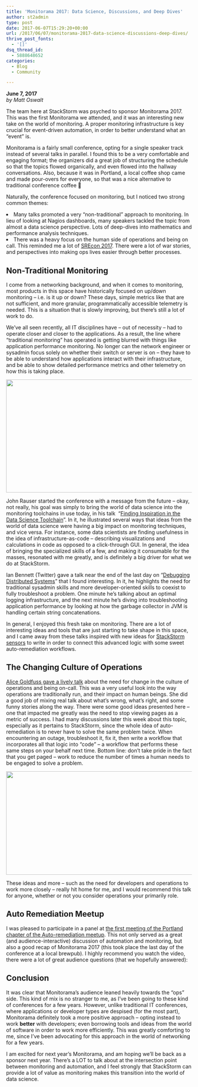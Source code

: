 ```yaml
---
title: 'Monitorama 2017: Data Science, Discussions, and Deep Dives'
author: st2admin
type: post
date: 2017-06-07T15:29:20+00:00
url: /2017/06/07/monitorama-2017-data-science-discussions-deep-dives/
thrive_post_fonts:
  - '[]'
dsq_thread_id:
  - 5888648652
categories:
  - Blog
  - Community

---
```

<p dir="ltr">
  <strong>June 7, 2017</strong><br /> <em>by Matt Oswalt</em>
</p>

<p dir="ltr">
  The team here at StackStorm was psyched to sponsor Monitorama 2017. This was the first Monitorama we attended, and it was an interesting new take on the world of monitoring. A proper monitoring infrastructure is key crucial for event-driven automation, in order to better understand what an “event” is.
</p>

<!--more-->

<p dir="ltr">
  Monitorama is a fairly small conference, opting for a single speaker track instead of several talks in parallel. I found this to be a very comfortable and engaging format; the organizers did a great job of structuring the schedule so that the topics flowed organically, and even flowed into the hallway conversations. Also, because it was in Portland, a local coffee shop came and made pour-overs for everyone, so that was a nice alternative to traditional conference coffee 🙂
</p>

<p dir="ltr">
  Naturally, the conference focused on monitoring, but I noticed two strong common themes:
</p>

<li dir="ltr">
  Many talks promoted a very “non-traditional” approach to monitoring. In lieu of looking at Nagios dashboards, many speakers tackled the topic from almost a data science perspective. Lots of deep-dives into mathematics and performance analysis techniques.
</li>
<li dir="ltr">
  There was a heavy focus on the human side of operations and being on call. This reminded me a lot of <a href="https://stackstorm.com/2017/03/23/stackstorm-srecon-2017/">SREcon 2017</a>. There were a lot of war stories, and perspectives into making ops lives easier through better processes.
</li>

<h2 dir="ltr">
  Non-Traditional Monitoring
</h2>

<p dir="ltr">
  I come from a networking background, and when it comes to monitoring, most products in this space have historically focused on up/down monitoring &#8211; i.e. is it up or down? These days, simple metrics like that are not sufficient, and more granular, programmatically accessible telemetry is needed. This is a situation that is slowly improving, but there’s still a lot of work to do.
</p>

<p dir="ltr">
  We’ve all seen recently, all IT disciplines have &#8211; out of necessity &#8211; had to operate closer and closer to the applications. As a result, the line where “traditional monitoring” has operated is getting blurred with things like application performance monitoring. No longer can the network engineer or sysadmin focus solely on whether their switch or server is on &#8211; they have to be able to understand how applications interact with their infrastructure, and be able to show detailed performance metrics and other telemetry on how this is taking place.
</p>

<p dir="ltr">
  <a href="https://stackstorm.com/wp/wp-content/uploads/2017/06/Screen-Shot-2017-06-07-at-7.02.43-AM.png"><img loading="lazy" src="https://stackstorm.com/wp/wp-content/uploads/2017/06/Screen-Shot-2017-06-07-at-7.02.43-AM.png" alt="" width="542" height="307" class="wp-image-6862 aligncenter" srcset="https://stackstorm.com/wp/wp-content/uploads/2017/06/Screen-Shot-2017-06-07-at-7.02.43-AM.png 1652w, https://stackstorm.com/wp/wp-content/uploads/2017/06/Screen-Shot-2017-06-07-at-7.02.43-AM-150x85.png 150w, https://stackstorm.com/wp/wp-content/uploads/2017/06/Screen-Shot-2017-06-07-at-7.02.43-AM-300x170.png 300w, https://stackstorm.com/wp/wp-content/uploads/2017/06/Screen-Shot-2017-06-07-at-7.02.43-AM-768x435.png 768w, https://stackstorm.com/wp/wp-content/uploads/2017/06/Screen-Shot-2017-06-07-at-7.02.43-AM-1024x580.png 1024w, https://stackstorm.com/wp/wp-content/uploads/2017/06/Screen-Shot-2017-06-07-at-7.02.43-AM-80x45.png 80w, https://stackstorm.com/wp/wp-content/uploads/2017/06/Screen-Shot-2017-06-07-at-7.02.43-AM-220x125.png 220w, https://stackstorm.com/wp/wp-content/uploads/2017/06/Screen-Shot-2017-06-07-at-7.02.43-AM-176x100.png 176w, https://stackstorm.com/wp/wp-content/uploads/2017/06/Screen-Shot-2017-06-07-at-7.02.43-AM-265x150.png 265w, https://stackstorm.com/wp/wp-content/uploads/2017/06/Screen-Shot-2017-06-07-at-7.02.43-AM-420x238.png 420w, https://stackstorm.com/wp/wp-content/uploads/2017/06/Screen-Shot-2017-06-07-at-7.02.43-AM-732x415.png 732w, https://stackstorm.com/wp/wp-content/uploads/2017/06/Screen-Shot-2017-06-07-at-7.02.43-AM-860x487.png 860w, https://stackstorm.com/wp/wp-content/uploads/2017/06/Screen-Shot-2017-06-07-at-7.02.43-AM-1050x595.png 1050w" sizes="(max-width: 542px) 100vw, 542px" /></a>
</p>

<p dir="ltr">
  John Rauser started the conference with a message from the future &#8211; okay, not really, his goal was simply to bring the world of data science into the monitoring toolchains in use today, in his talk  “<a href="https://www.youtube.com/watch?v=P8dc-rLnLr0&feature=youtu.be&t=1h1m25s">Finding Inspiration in the Data Science Toolchain</a>”. In it, he illustrated several ways that ideas from the world of data science were having a big impact on monitoring techniques, and vice versa. For instance, some data scientists are finding usefulness in the idea of infrastructure-as-code &#8211; describing visualizations and calculations in code as opposed to a click-through GUI. In general, the idea of bringing the specialized skills of a few, and making it consumable for the masses, resonated with me greatly, and is definitely a big driver for what we do at StackStorm.
</p>

<p dir="ltr">
  Ian Bennett (Twitter) gave a talk near the end of the last day on “<a href="https://youtu.be/o_8EsyFWal0?t=5h29m30s">Debugging Distributed Systems</a>” that I found interesting. In it, he highlights the need for traditional sysadmin skills and more developer-oriented skills to coexist to fully troubleshoot a problem. One minute he’s talking about an optimal logging infrastructure, and the next minute he’s diving into troubleshooting application performance by looking at how the garbage collector in JVM is handling certain string concatenations.
</p>

<p dir="ltr">
  In general, I enjoyed this fresh take on monitoring. There are a lot of interesting ideas and tools that are just starting to take shape in this space, and I came away from these talks inspired with new ideas for <a href="https://docs.stackstorm.com/sensors.html">StackStorm sensors</a> to write in order to connect this advanced logic with some sweet auto-remediation workflows.
</p>

<h2 dir="ltr">
  The Changing Culture of Operations
</h2>

<p dir="ltr">
  <a href="https://youtu.be/P8dc-rLnLr0?t=1h28m40s">Alice Goldfuss gave a lively talk</a> about the need for change in the culture of operations and being on-call. This was a very useful look into the way operations are traditionally run, and their impact on human beings. She did a good job of mixing real talk about what’s wrong, what’s right, and some funny stories along the way. There were some good ideas presented here &#8211; one that impacted me greatly was the need to stop viewing pages as a metric of success. I had many discussions later this week about this topic, especially as it pertains to StackStorm, since the whole idea of auto-remediation is to never have to solve the same problem twice. When encountering an outage, troubleshoot it, fix it, then write a workflow that incorporates all that logic into “code” &#8211; a workflow that performs these same steps on your behalf next time. Bottom line: don’t take pride in the fact that you get paged &#8211; work to reduce the number of times a human needs to be engaged to solve a problem.
</p>

<p dir="ltr">
  <a href="https://stackstorm.com/wp/wp-content/uploads/2017/06/Screen-Shot-2017-06-07-at-7.08.26-AM.png"><img loading="lazy" src="https://stackstorm.com/wp/wp-content/uploads/2017/06/Screen-Shot-2017-06-07-at-7.08.26-AM.png" alt="" width="514" height="281" class="wp-image-6863 aligncenter" srcset="https://stackstorm.com/wp/wp-content/uploads/2017/06/Screen-Shot-2017-06-07-at-7.08.26-AM.png 1268w, https://stackstorm.com/wp/wp-content/uploads/2017/06/Screen-Shot-2017-06-07-at-7.08.26-AM-150x82.png 150w, https://stackstorm.com/wp/wp-content/uploads/2017/06/Screen-Shot-2017-06-07-at-7.08.26-AM-300x164.png 300w, https://stackstorm.com/wp/wp-content/uploads/2017/06/Screen-Shot-2017-06-07-at-7.08.26-AM-768x419.png 768w, https://stackstorm.com/wp/wp-content/uploads/2017/06/Screen-Shot-2017-06-07-at-7.08.26-AM-1024x559.png 1024w, https://stackstorm.com/wp/wp-content/uploads/2017/06/Screen-Shot-2017-06-07-at-7.08.26-AM-80x44.png 80w, https://stackstorm.com/wp/wp-content/uploads/2017/06/Screen-Shot-2017-06-07-at-7.08.26-AM-220x120.png 220w, https://stackstorm.com/wp/wp-content/uploads/2017/06/Screen-Shot-2017-06-07-at-7.08.26-AM-183x100.png 183w, https://stackstorm.com/wp/wp-content/uploads/2017/06/Screen-Shot-2017-06-07-at-7.08.26-AM-275x150.png 275w, https://stackstorm.com/wp/wp-content/uploads/2017/06/Screen-Shot-2017-06-07-at-7.08.26-AM-436x238.png 436w, https://stackstorm.com/wp/wp-content/uploads/2017/06/Screen-Shot-2017-06-07-at-7.08.26-AM-750x409.png 750w, https://stackstorm.com/wp/wp-content/uploads/2017/06/Screen-Shot-2017-06-07-at-7.08.26-AM-892x487.png 892w, https://stackstorm.com/wp/wp-content/uploads/2017/06/Screen-Shot-2017-06-07-at-7.08.26-AM-1090x595.png 1090w" sizes="(max-width: 514px) 100vw, 514px" /></a>
</p>

<p dir="ltr">
  These ideas and more &#8211; such as the need for developers and operations to work more closely &#8211; really hit home for me, and I would recommend this talk for anyone, whether or not you consider operations your primarily role.
</p>

<h2 dir="ltr">
  Auto Remediation Meetup
</h2>

<p dir="ltr">
  I was pleased to participate in a panel at <a href="https://www.meetup.com/Auto-Remediation-and-Event-Driven-Automation/events/239668383/">the first meeting of the Portland chapter of the Auto-remediation meetup</a>. This not only served as a great (and audience-interactive) discussion of automation and monitoring, but also a good recap of Monitorama 2017 (this took place the last day of the conference at a local brewpub). I highly recommend you watch the video, there were a lot of great audience questions (that we hopefully answered):
</p>

<div style="text-align: center;">
</div>

<h2 dir="ltr">
  Conclusion
</h2>

<p dir="ltr">
  It was clear that Monitorama&#8217;s audience leaned heavily towards the &#8220;ops&#8221; side. This kind of mix is no stranger to me, as I’ve been going to these kind of conferences for a few years. However, unlike traditional IT conferences, where applications or developer types are despised (for the most part), Monitorama definitely took a more positive approach &#8211; opting instead to work <b>better</b> with developers; even borrowing tools and ideas from the world of software in order to work more efficiently. This was greatly comforting to me, since I’ve been advocating for this approach in the world of networking for a few years.
</p>

<p dir="ltr">
  I am excited for next year’s Monitorama, and am hoping we’ll be back as a sponsor next year. There’s a LOT to talk about at the intersection point between monitoring and automation, and I feel strongly that StackStorm can provide a lot of value as monitoring makes this transition into the world of data science.
</p>